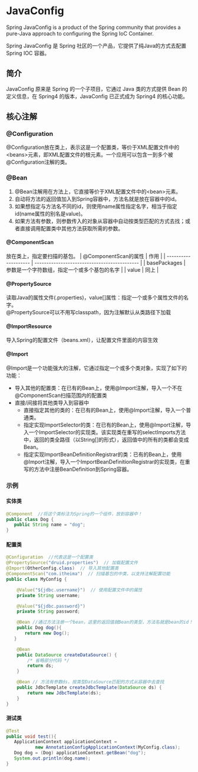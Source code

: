 # JavaConfig
Spring JavaConfig is a product of the Spring community that provides a pure-Java approach to configuring the Spring IoC Container. 

Spring JavaConfig 是 Spring 社区的一个产品，它提供了纯Java的方式去配置 Spring IOC 容器。

## 简介
JavaConfig 原来是 Spring 的一个子项目，它通过 Java 类的方式提供 Bean 的定义信息，在 Spring4 的版本，JavaConfig 已正式成为 Spring4 的核心功能。

## 核心注解

### @Configuration
@Configuration放在类上，表示这是一个配置类，等价于XML配置文件中的\<beans>元素，即XML配置文件的根元素。一个应用可以包含一到多个被@Configuration注解的类。

### @Bean
1. @Bean注解用在方法上，它直接等价于XML配置文件中的\<bean>元素。
2. 自动将方法的返回值加入到Spring容器中，方法名就是放在容器中的id。
3. 如果想指定与方法名不同的id，则使用name属性指定名字，相当于指定id(name属性的别名是value)。
4. 如果方法有参数，则参数传入的对象从容器中自动按类型匹配的方式去找；或者直接调用配置类中其他方法获取所需的参数。

#### @ComponentScan
放在类上，指定要扫描的基包。
| @ComponentScan的属性 | 作用                                         |
| -------------------- | -------------------------------------------- |
| basePackages         | 参数是一个字符数组，指定一个或多个基包的名字 |
| value                | 同上                                         |

#### @PropertySource
读取Java的属性文件(.properties)，value[]属性：指定一个或多个属性文件的名字。  
@PropertySource可以不用写classpath，因为注解默认从类路径下加载

#### @ImportResource
导入Spring的配置文件（beans.xml），让配置文件里面的内容生效

#### @Import
@Import是一个功能强大的注解，它通过指定一个或多个类对象，实现了如下的功能：
* 导入其他的配置类：在已有的Bean上，使用@Import注解，导入一个不在@ComponentScan扫描范围内的配置类
* 直接/间接将其他类导入到容器中
  * 直接指定其他的类的：在已有的Bean上，使用@Import注解，导入一个普通类。
  * 指定实现ImportSelector的类：在已有的Bean上，使用@Import注解，导入一个ImportSelector的实现类。该实现类在重写的selectImports方法中，返回的类全路径（以String[]的形式），返回值中的所有的类都会变成Bean。
  * 指定实现ImportBeanDefinitionRegistrar的类：已有的Bean上，使用@Import注解，导入一个ImportBeanDefinitionRegistrar的实现类，在重写的方法中注册BeanDefinition到Spring容器。



### 示例
#### 实体类
```java
@Component  //将这个类标注为Spring的一个组件，放到容器中！
public class Dog {
   public String name = "dog";
}
```

#### 配置类
```java
@Configuration  //代表这是一个配置类
@PropertySource("druid.properties")  // 加载配置文件
@Import(OtherConfig.class)  // 导入其他配置类
@ComponentScan("com.itheima")  // 扫描基包的中类，以支持注解配置功能
public class MyConfig {

    @Value("${jdbc.username}")  // 使用配置文件中的属性
    private String username;

    @Value("${jdbc.password}")
    private String password;

    @Bean //通过方法注册一个bean，这里的返回值就Bean的类型，方法名就是bean的id！
    public Dog dog(){
       return new Dog();
   }

    @Bean
    public DataSource createDataSource() {
        /* 省略部分代码 */
        return ds;
    }

    @Bean // 方法有参数ds，按类型DataSource匹配的方式从容器中去查找
    public JdbcTemplate createJdbcTemplate(DataSource ds) {
        return new JdbcTemplate(ds);
    }
}
```

#### 测试类
```java
@Test
public void test(){
   ApplicationContext applicationContext =
           new AnnotationConfigApplicationContext(MyConfig.class);
   Dog dog = (Dog) applicationContext.getBean("dog");
   System.out.println(dog.name);
}
```